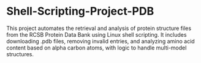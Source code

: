 # Shell-Scripting-Project-PDB
This project automates the retrieval and analysis of protein structure files from the RCSB Protein Data Bank using Linux shell scripting. It includes downloading .pdb files, removing invalid entries, and analyzing amino acid content based on alpha carbon atoms, with logic to handle multi-model structures.
